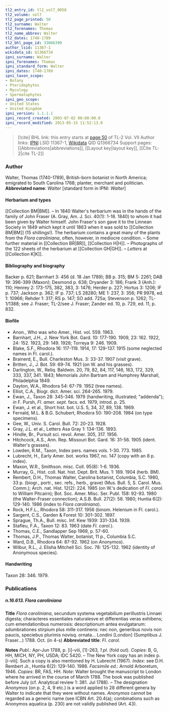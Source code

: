 ```yaml
---
tl2_entry_id: tl2_vol7_0058
tl2_volume: vol7
tl2_page_printed: 50
tl2_surname: Walter
tl2_forenames: Thomas
tl2_name_abbrev: Walter
tl2_dates: 1740-1789
tl2_bhl_page_id: 33066390
author_lsid: 11367-1
wikidata_id: Q1366734
ipni_surname: Walter
ipni_forenames: Thomas
ipni_standard_form: Walter
ipni_dates: 1740-1789
ipni_taxon_scope: 
- Botany
- Pteridophytes
- Mycology
- Spermatophytes
ipni_geo_scope: 
- United States
- United Kingdom
ipni_version: 1.1.1.1
ipni_record_created: 2003-07-02 00:00:00.0
ipni_record_modified: 2013-05-15 11:52:13.0
---
```


> [!cite] BHL link: this entry starts at [page 50](https://www.biodiversitylibrary.org/page/33066390) of TL-2 Vol. VII
> Author links: [IPNI](https://www.ipni.org/a/11367-1) LSID 11367-1, [Wikidata](https://www.wikidata.org/wiki/Q1366734) QID Q1366734
> Support pages: [[Abbreviations|abbreviations]], [[Layout key|layout key]], [[Cite TL-2|cite TL-2]]

### Author

Walter, Thomas (1740-1789), British-born botanist in North America; emigrated to South Carolina 1768; planter, merchant and politician. 
**Abbreviated name**: *Walter* \[standard form in IPNI: *Walter*\]

#### Herbarium and types

[[Collection BM|BM]]. – In 1840 Walter's herbarium was in the hands of the family of John Fraser (A. Gray, Am. J. Sci. 40(1): 1-18. 1840) to whom it had been given by Walter himself. John Fraser's son gave it to the Linnean Society in 1849 which kept it until 1863 when it was sold to [[Collection BM|BM]] (15 shillings!). The herbarium contains a great many of the plants from the *Flora caroliniana*, often, however, in mediocre condition. – Some further material in [[Collection BR|BR]], [[Collection H|H]]. – Photographs of the 122 sheets of the herbarium at [[Collection GH|GH]]. – *Letters* at [[Collection K|K]].

#### Bibliography and biography

Backer p. 621; Barnhart 3: 456 (d. 18 Jan 1789); BB p. 315; BM 5: 2261; DAB 19: 396-399 (Maxon); Desmond p. 638; Dryander 3: 186; Frank 3 (Anh.): 110; Henrey 2: 173-175, 382, 383, 3: 1476; Herder p. 227; Hortus 3: 1206; IF p. 737; Jackson p. 362; IF p. 737; LS 28280; ME 1: 237, 3: 356; PR 9978, ed. 1: 10966; Rehder 1: 317; RS p. 147; SO add. 725a; Stevenson p. 1262; TL-1/1388; see J. Fraser; TL-2/see J. Fraser; Zander ed. 10, p. 729, ed. 11, p. 832.

#### Biofile

- Anon., Who was who Amer., Hist. vol. 559. 1963.
- Barnhart, J.H., J. New York Bot. Gard. 10: 177-190. 1909, 23: 162. 1922, 24: 152. 1923, 29: 149. 1928; Torreya 9: 246. 1909.
- Blake, S.F., Rhodora 16: 117-119. 1914, 17: 129-137. 1915 (some neglected names in Fl. carol.).
- Brainerd, E., Bull. Charleston Mus. 3: 33-37. 1907 (visit grave).
- Britten, J., J. Bot. 59: 69-74. 1921 (on W. and his grasses).
- Darlington, W., Reliq. Baldwin. 20, 79, 82, 84, 117, 146, 163, 172, 329, 333, 337, 341. 1843; Memorials John Bartram and Humphrey Marshall, Philadelphia 1849.
- Dayton, W.A., Rhodora 54: 67-79. 1952 (tree names).
- Elliot, C.A., Biogr. dict. Amer. sci. 264-265. 1979.
- Ewan, J., Taxon 28: 345-346. 1979 (handwriting, illustrated; "addenda"); *in* F. Pursh, *Fl. amer. sept.* facs. ed. 1979, introd. p. 25.
- Ewan, J. et al., Short hist. bot. U.S. 5, 34, 37, 89, 138. 1969.
- Fernald, M.L. & B.G. Schubert, Rhodora 50: 190-208. 1984 (on type specimens).
- Gee, W., Univ. S. Carol. Bull. 72: 20-23. 1928.
- Gray, J.L. et al., Letters Asa Gray 1: 134-136. 1893.
- Hindle, Br., Pursuit sci. revol. Amer. 305, 317. 1956.
- Hitchcock, A.S., Ann. Rep. Missouri Bot. Gard. 16: 31-56. 1905 (ident. Walter's grasses).
- Lowden, R.M., Taxon, Index pers. names vols. 1-30. 773. 1985.
- Lubrecht, H., Early Amer. bot. works 1967, no. 147 (copy with an 8 p. index).
- Maxon, W.R., Smithson. misc. Coll. 95(8): 1-6. 1936.
- Murray, G., Hist. coll. Nat. hist. Dept. Brit. Mus. 1: 189. 1904 (herb. BM).
- Rembert, D.H., Thomas Walter, Carolina botanist, Columbia, S.C. 1980, 33 p. (biogr., portr., sec. refs., herb., grave) (Mus. Bull. 5, S. Carol. Mus. Comm.); Arch. nat. Hist. 12(2): 224. 1985 (on W.'s dedication of *Fl. carol.* to William Pitcairn); Bot. Soc. Amer. Misc. Ser. Publ. 158: 92-93. 1980 (the Walter-Fraser connection); A.S.B. Bull. 27(2): 58. 1980; Huntia 6(2): 129-140. 1986 (index to *Flora caroliniana*).
- Rock, H.F.L., Rhodora 58: 311-317. 1956 (binom. Helenium in Fl. carol.).
- Sargent, C.S., Garden & Forest 10: 301-302. 1897.
- Sprague, Th.A., Bull. misc. Inf. Kew 1939: 331-334. 1939.
- Stafleu, F.A., Taxon 12: 83. 1963 (date *Fl. carol.*).
- Thomas, C.E., Sandlapper Sep 1969, p. 57-60.
- Thomas, J.P., Thomas Walter, botanist, 11 p., Columbia S.C.
- Ward, D.B., Rhodora 64: 87-92. 1962 (on *Anonymos*).
- Wilbur, R.L., J. Elisha Mitchell Sci. Soc. 78: 125-132. 1962 (identity of Anonymous species).

#### Handwriting

Taxon 28: 346. 1979.

### Publications

##### n.16.613. Flora caroliniana

**Title**
*Flora caroliniana*, secundum systema vegetabilium perillustris Linnaei digesta; characteres essentiales naturalesve et differentias veras exhibens; cum emendationibus numerosis: descriptionum antea evulgatarum: adumbrationes stirpium plus mille continens: nec non, generibus novis non paucis, speciebus plurimis novisq. ornata... Londini \[London\] (Sumptibus J. Fraser...) 1788. Oct. (in 4-s)
**Abbreviated title**: *Fl. carol.*

**Notes**
*Publ*.: Apr-Jun 1788, p. \[i\]-viii, \[1\]-263, *1 pl*. (fold out). *Copies*: B, G, HH, MICH, NY, PH, USDA; IDC 5420. – The New York copy has an index p. \[i-viii\]. Such a copy is also mentioned by H. Lubrecht (1967).
*Index*: see D.H. Rembert Jr., Huntia 6(2): 129-140. 1986.
*Facsimile ed*.: Arnold Arboretum, 1946. *Copies*: BR, FAS, HH.
*Note*: Walter brought the manuscript to London where he arrived in the course of March 1788. The book was published before July (cf. Analytical review 1: 381. Jul 1788). – The designation *Anonymos* (on p. 2, 4, 9 etc.) is a word applied to 28 different genera by Walter to indicate that they were without names. *Anonymos* cannot be regarded as a generic name (see ICBN Art. 20.4(a); combinations such as Anonymos aquatica (p. 230) are not validly published (Art. 43).

